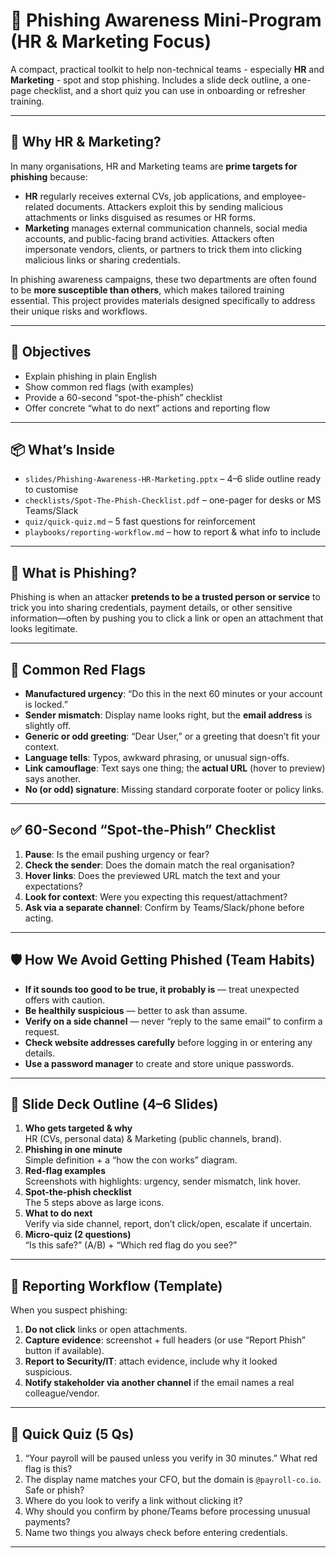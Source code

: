 # 🎯 Phishing Awareness Mini-Program (HR & Marketing Focus)

A compact, practical toolkit to help non-technical teams - especially **HR** and **Marketing** - spot and stop phishing. Includes a slide deck outline, a one-page checklist, and a short quiz you can use in onboarding or refresher training.  

---

## 📌 Why HR & Marketing?
In many organisations, HR and Marketing teams are **prime targets for phishing** because:  

- **HR** regularly receives external CVs, job applications, and employee-related documents. Attackers exploit this by sending malicious attachments or links disguised as resumes or HR forms.  
- **Marketing** manages external communication channels, social media accounts, and public-facing brand activities. Attackers often impersonate vendors, clients, or partners to trick them into clicking malicious links or sharing credentials.  

In phishing awareness campaigns, these two departments are often found to be **more susceptible than others**, which makes tailored training essential. This project provides materials designed specifically to address their unique risks and workflows.  

---

## 🎯 Objectives
- Explain phishing in plain English  
- Show common red flags (with examples)  
- Provide a 60-second “spot-the-phish” checklist  
- Offer concrete “what to do next” actions and reporting flow  

---

## 📦 What’s Inside
- `slides/Phishing-Awareness-HR-Marketing.pptx` – 4–6 slide outline ready to customise  
- `checklists/Spot-The-Phish-Checklist.pdf` – one-pager for desks or MS Teams/Slack  
- `quiz/quick-quiz.md` – 5 fast questions for reinforcement  
- `playbooks/reporting-workflow.md` – how to report & what info to include  

---

## 🧠 What is Phishing?
Phishing is when an attacker **pretends to be a trusted person or service** to trick you into sharing credentials, payment details, or other sensitive information—often by pushing you to click a link or open an attachment that looks legitimate.  

---

## 🚩 Common Red Flags
- **Manufactured urgency**: “Do this in the next 60 minutes or your account is locked.”  
- **Sender mismatch**: Display name looks right, but the **email address** is slightly off.  
- **Generic or odd greeting**: “Dear User,” or a greeting that doesn’t fit your context.  
- **Language tells**: Typos, awkward phrasing, or unusual sign-offs.  
- **Link camouflage**: Text says one thing; the **actual URL** (hover to preview) says another.  
- **No (or odd) signature**: Missing standard corporate footer or policy links.  

---

## ✅ 60-Second “Spot-the-Phish” Checklist
1. **Pause**: Is the email pushing urgency or fear?  
2. **Check the sender**: Does the domain match the real organisation?  
3. **Hover links**: Does the previewed URL match the text and your expectations?  
4. **Look for context**: Were you expecting this request/attachment?  
5. **Ask via a separate channel**: Confirm by Teams/Slack/phone before acting.  

---

## 🛡️ How We Avoid Getting Phished (Team Habits)
- **If it sounds too good to be true, it probably is** — treat unexpected offers with caution.  
- **Be healthily suspicious** — better to ask than assume.  
- **Verify on a side channel** — never “reply to the same email” to confirm a request.  
- **Check website addresses carefully** before logging in or entering any details.  
- **Use a password manager** to create and store unique passwords.  

---

## 🧩 Slide Deck Outline (4–6 Slides)
1. **Who gets targeted & why**  
   HR (CVs, personal data) & Marketing (public channels, brand).  
2. **Phishing in one minute**  
   Simple definition + a “how the con works” diagram.  
3. **Red-flag examples**  
   Screenshots with highlights: urgency, sender mismatch, link hover.  
4. **Spot-the-phish checklist**  
   The 5 steps above as large icons.  
5. **What to do next**  
   Verify via side channel, report, don’t click/open, escalate if uncertain.  
6. **Micro-quiz (2 questions)**  
   “Is this safe?” (A/B) + “Which red flag do you see?”  

---

## 📝 Reporting Workflow (Template)
When you suspect phishing:  
1. **Do not click** links or open attachments.  
2. **Capture evidence**: screenshot + full headers (or use “Report Phish” button if available).  
3. **Report to Security/IT**: attach evidence, include why it looked suspicious.  
4. **Notify stakeholder via another channel** if the email names a real colleague/vendor.  

---

## 🧪 Quick Quiz (5 Qs)
1) “Your payroll will be paused unless you verify in 30 minutes.” What red flag is this?  
2) The display name matches your CFO, but the domain is `@payroll-co.io`. Safe or phish?  
3) Where do you look to verify a link without clicking it?  
4) Why should you confirm by phone/Teams before processing unusual payments?  
5) Name two things you always check before entering credentials.  

---


